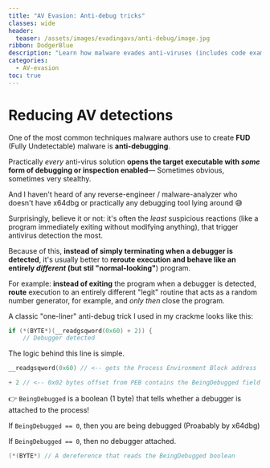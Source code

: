 ```yaml
---
title: "AV Evasion: Anti-debug tricks"
classes: wide
header:
  teaser: /assets/images/evadingavs/anti-debug/image.jpg
ribbon: DodgerBlue
description: "Learn how malware evades anti-viruses (includes code examples)"
categories:
  - AV-evasion
toc: true
---
```


# Reducing AV detections

One of the most common techniques malware authors use to create **FUD** (Fully Undetectable) malware is **anti-debugging**. 

Practically *every* anti-virus solution **opens the target executable with *some* form of debugging or inspection enabled**— Sometimes obvious, sometimes very stealthy.

And I haven't heard of any reverse-engineer / malware-analyzer who doesn't have x64dbg or practically any debugging tool lying around 😅

Surprisingly,  believe it or not: it's often the *least* suspicious reactions (like a program immediately exiting without modifying anything), that trigger antivirus detection the most. 

Because of this, **instead of simply terminating when a debugger is detected**, it's usually better to **reroute execution and behave like an entirely *different* (but stil "normal-looking"**) program.

For example: **instead of exiting** the program when a debugger is detected, **route** execution to an entirely different "legit" routine that acts as a random number generator, for example, and *only then* close the program.

A classic "one-liner" anti-debug trick I used in my crackme looks like this:

```c
if (*(BYTE*)(__readgsqword(0x60) + 2)) {
    // Debugger detected
```
The logic behind this line is simple.

```c
__readgsqword(0x60) // <-- gets the Process Environment Block address 
```
```c
+ 2 // <-- 0x02 bytes offset from PEB contains the BeingDebugged field
```
👉 `BeingDebugged` is a boolean (1 byte) that tells whether a debugger is attached to the process!

If `BeingDebugged == 0`, then you are being debugged (Proabably by x64dbg)

If `BeingDebugged == 0`, then no debugger attached.
```c
(*(BYTE*) // A dereference that reads the BeingDebugged boolean
```



